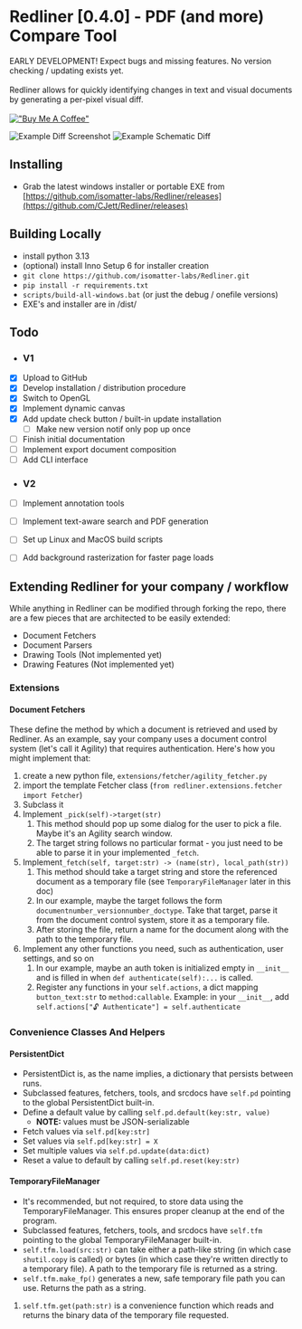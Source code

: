 
# Redliner [0.4.0] - PDF (and more) Compare Tool

EARLY DEVELOPMENT! Expect bugs and missing features. No version checking / updating exists yet. <br><br>
Redliner allows for quickly identifying changes in text and visual documents by generating a per-pixel visual diff. <br> <br>
[!["Buy Me A Coffee"](https://www.buymeacoffee.com/assets/img/custom_images/orange_img.png)](https://www.buymeacoffee.com/cjett)

![Example Diff Screenshot](https://raw.githubusercontent.com/isomatter-labs/Redliner/refs/heads/main/doc/example.png)
![Example Schematic Diff](https://raw.githubusercontent.com/isomatter-labs/Redliner/refs/heads/main/doc/example_scm.png)

## Installing
- Grab the latest windows installer or portable EXE from [https://github.com/isomatter-labs/Redliner/releases](https://github.com/CJett/Redliner/releases)

## Building Locally
- install python 3.13
- (optional) install Inno Setup 6 for installer creation
- `git clone https://github.com/isomatter-labs/Redliner.git`
- `pip install -r requirements.txt`
- `scripts/build-all-windows.bat` (or just the debug / onefile versions)
- EXE's and installer are in /dist/

## Todo
- ### V1
- [X] Upload to GitHub
- [X] Develop installation / distribution procedure
- [X] Switch to OpenGL
- [X] Implement dynamic canvas
- [X] Add update check button / built-in update installation
  - [ ] Make new version notif only pop up once
- [ ] Finish initial documentation
- [ ] Implement export document composition
- [ ] Add CLI interface
- ### V2
- [ ] Implement annotation tools
- [ ] Implement text-aware search and PDF generation
- [ ] Set up Linux and MacOS build scripts
- [ ] Add background rasterization for faster page loads


## Extending Redliner for your company / workflow
While anything in Redliner can be modified through forking the repo, there are a few pieces that are architected to be easily extended:
* Document Fetchers
* Document Parsers
* Drawing Tools (Not implemented yet)
* Drawing Features (Not implemented yet)

### Extensions
#### Document Fetchers
These define the method by which a document is retrieved and used by Redliner. As an example, say your company uses a document control system (let's call it Agility) that requires authentication. Here's how you might implement that:
1. create a new python file, `extensions/fetcher/agility_fetcher.py`
2. import the template Fetcher class (`from redliner.extensions.fetcher import Fetcher`)
3. Subclass it
4. Implement `_pick(self)->target(str)`
   1. This method should pop up some dialog for the user to pick a file. Maybe it's an Agility search window.
   2. The target string follows no particular format - you just need to be able to parse it in your implemented `_fetch`.
5. Implement`_fetch(self, target:str) -> (name(str), local_path(str))`
   1. This method should take a target string and store the referenced document as a temporary file (see `TemporaryFileManager` later in this doc)
   2. In our example, maybe the target follows the form `documentnumber_versionnumber_doctype`. Take that target, parse it from the document control system, store it as a temporary file.
   3. After storing the file, return a name for the document along with the path to the temporary file.
6. Implement any other functions you need, such as authentication, user settings, and so on
   1. In our example, maybe an auth token is initialized empty in `__init__` and is  filled in when `def authenticate(self):...` is called.
   2. Register any functions in your `self.actions`, a dict mapping `button_text:str` to `method:callable`. Example: in your `__init__`, add `self.actions["🔓 Authenticate"] = self.authenticate`


### Convenience Classes And Helpers

#### PersistentDict
* PersistentDict is, as the name implies, a dictionary that persists between runs. 
* Subclassed features, fetchers, tools, and srcdocs have `self.pd` pointing to the global PersistentDict built-in.
* Define a default value by calling `self.pd.default(key:str, value)`
  * **NOTE:** values must be JSON-serializable
* Fetch values via `self.pd[key:str]`
* Set values via `self.pd[key:str] = X`
* Set multiple values via `self.pd.update(data:dict)`
* Reset a value to default by calling `self.pd.reset(key:str)`

#### TemporaryFileManager
* It's recommended, but not required, to store data using the TemporaryFileManager. This ensures proper cleanup at the end of the program. 
* Subclassed features, fetchers, tools, and srcdocs have `self.tfm` pointing to the global TemporaryFileManager built-in.
* `self.tfm.load(src:str)` can take either a path-like string (in which case `shutil.copy` is called) or bytes (in which case they're written directly to a temporary file). A path to the temporary file is returned as a string.
* `self.tfm.make_fp()` generates a new, safe temporary file path you can use. Returns the path as a string.
1. `self.tfm.get(path:str)` is a convenience function which reads and returns the binary data of the temporary file requested.